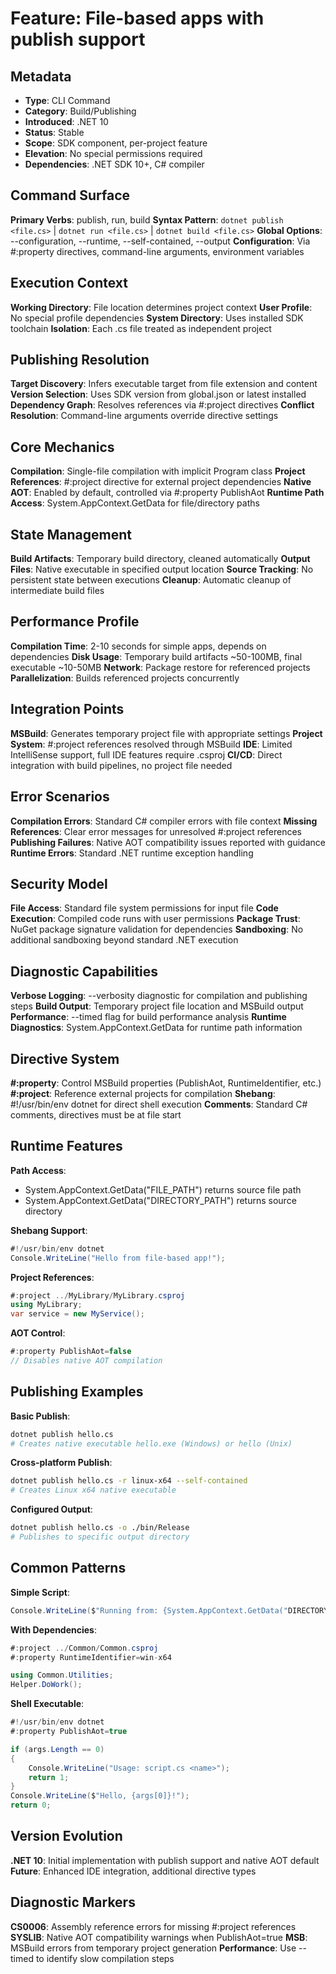 # Feature: File-based apps with publish support

## Metadata
- **Type**: CLI Command
- **Category**: Build/Publishing
- **Introduced**: .NET 10
- **Status**: Stable
- **Scope**: SDK component, per-project feature
- **Elevation**: No special permissions required
- **Dependencies**: .NET SDK 10+, C# compiler

## Command Surface
**Primary Verbs**: publish, run, build
**Syntax Pattern**: `dotnet publish <file.cs>` | `dotnet run <file.cs>` | `dotnet build <file.cs>`
**Global Options**: --configuration, --runtime, --self-contained, --output
**Configuration**: Via #:property directives, command-line arguments, environment variables

## Execution Context
**Working Directory**: File location determines project context
**User Profile**: No special profile dependencies
**System Directory**: Uses installed SDK toolchain
**Isolation**: Each .cs file treated as independent project

## Publishing Resolution
**Target Discovery**: Infers executable target from file extension and content
**Version Selection**: Uses SDK version from global.json or latest installed
**Dependency Graph**: Resolves references via #:project directives
**Conflict Resolution**: Command-line arguments override directive settings

## Core Mechanics
**Compilation**: Single-file compilation with implicit Program class
**Project References**: #:project directive for external project dependencies
**Native AOT**: Enabled by default, controlled via #:property PublishAot
**Runtime Path Access**: System.AppContext.GetData for file/directory paths

## State Management
**Build Artifacts**: Temporary build directory, cleaned automatically
**Output Files**: Native executable in specified output location
**Source Tracking**: No persistent state between executions
**Cleanup**: Automatic cleanup of intermediate build files

## Performance Profile
**Compilation Time**: 2-10 seconds for simple apps, depends on dependencies
**Disk Usage**: Temporary build artifacts ~50-100MB, final executable ~10-50MB
**Network**: Package restore for referenced projects
**Parallelization**: Builds referenced projects concurrently

## Integration Points
**MSBuild**: Generates temporary project file with appropriate settings
**Project System**: #:project references resolved through MSBuild
**IDE**: Limited IntelliSense support, full IDE features require .csproj
**CI/CD**: Direct integration with build pipelines, no project file needed

## Error Scenarios
**Compilation Errors**: Standard C# compiler errors with file context
**Missing References**: Clear error messages for unresolved #:project references
**Publishing Failures**: Native AOT compatibility issues reported with guidance
**Runtime Errors**: Standard .NET runtime exception handling

## Security Model
**File Access**: Standard file system permissions for input file
**Code Execution**: Compiled code runs with user permissions
**Package Trust**: NuGet package signature validation for dependencies
**Sandboxing**: No additional sandboxing beyond standard .NET execution

## Diagnostic Capabilities
**Verbose Logging**: --verbosity diagnostic for compilation and publishing steps
**Build Output**: Temporary project file location and MSBuild output
**Performance**: --timed flag for build performance analysis
**Runtime Diagnostics**: System.AppContext.GetData for runtime path information

## Directive System
**#:property**: Control MSBuild properties (PublishAot, RuntimeIdentifier, etc.)
**#:project**: Reference external projects for compilation
**Shebang**: #!/usr/bin/env dotnet for direct shell execution
**Comments**: Standard C# comments, directives must be at file start

## Runtime Features
**Path Access**: 
- System.AppContext.GetData("FILE_PATH") returns source file path
- System.AppContext.GetData("DIRECTORY_PATH") returns source directory

**Shebang Support**:
```csharp
#!/usr/bin/env dotnet
Console.WriteLine("Hello from file-based app!");
```

**Project References**:
```csharp
#:project ../MyLibrary/MyLibrary.csproj
using MyLibrary;
var service = new MyService();
```

**AOT Control**:
```csharp
#:property PublishAot=false
// Disables native AOT compilation
```

## Publishing Examples
**Basic Publish**:
```bash
dotnet publish hello.cs
# Creates native executable hello.exe (Windows) or hello (Unix)
```

**Cross-platform Publish**:
```bash
dotnet publish hello.cs -r linux-x64 --self-contained
# Creates Linux x64 native executable
```

**Configured Output**:
```bash
dotnet publish hello.cs -o ./bin/Release
# Publishes to specific output directory
```

## Common Patterns
**Simple Script**:
```csharp
Console.WriteLine($"Running from: {System.AppContext.GetData("DIRECTORY_PATH")}");
```

**With Dependencies**:
```csharp
#:project ../Common/Common.csproj
#:property RuntimeIdentifier=win-x64

using Common.Utilities;
Helper.DoWork();
```

**Shell Executable**:
```csharp
#!/usr/bin/env dotnet
#:property PublishAot=true

if (args.Length == 0)
{
    Console.WriteLine("Usage: script.cs <name>");
    return 1;
}
Console.WriteLine($"Hello, {args[0]}!");
return 0;
```

## Version Evolution
**.NET 10**: Initial implementation with publish support and native AOT default
**Future**: Enhanced IDE integration, additional directive types

## Diagnostic Markers
**CS0006**: Assembly reference errors for missing #:project references
**SYSLIB**: Native AOT compatibility warnings when PublishAot=true
**MSB**: MSBuild errors from temporary project generation
**Performance**: Use --timed to identify slow compilation steps